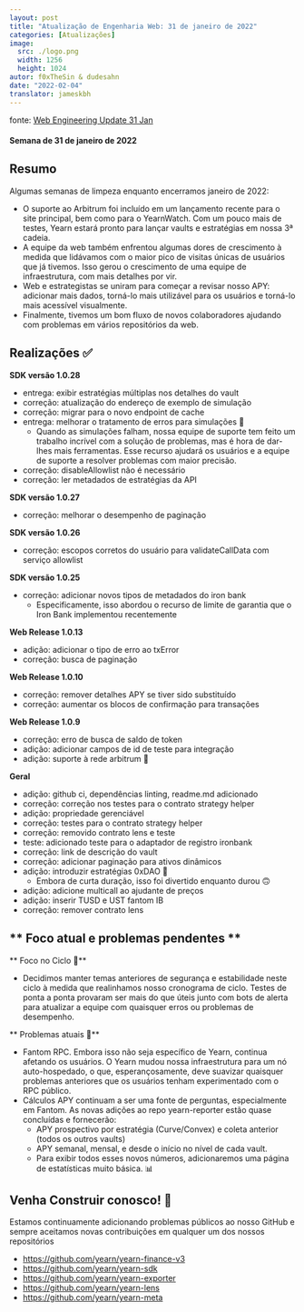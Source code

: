 ```yaml
---
layout: post
title: "Atualização de Engenharia Web: 31 de janeiro de 2022"
categories: [Atualizações]
image:
  src: ./logo.png
  width: 1256
  height: 1024
autor: f0xTheSin & dudesahn
date: "2022-02-04"
translator: jameskbh
---
```


fonte: [Web Engineering Update 31 Jan](https://yearnweb.substack.com/p/yearn-web-engineering-update-160?s=r)

#### Semana de 31 de janeiro de 2022

## **Resumo**

Algumas semanas de limpeza enquanto encerramos janeiro de 2022:

- O suporte ao Arbitrum foi incluído em um lançamento recente para o site principal, bem como para o YearnWatch. Com um pouco mais de testes, Yearn estará pronto para lançar vaults e estratégias em nossa 3ª cadeia.
- A equipe da web também enfrentou algumas dores de crescimento à medida que lidávamos com o maior pico de visitas únicas de usuários que já tivemos. Isso gerou o crescimento de uma equipe de infraestrutura, com mais detalhes por vir.
- Web e estrategistas se uniram para começar a revisar nosso APY: adicionar mais dados, torná-lo mais utilizável para os usuários e torná-lo mais acessível visualmente.
- Finalmente, tivemos um bom fluxo de novos colaboradores ajudando com problemas em vários repositórios da web.

## **Realizações ✅**

**SDK versão 1.0.28**

- entrega: exibir estratégias múltiplas nos detalhes do vault
- correção: atualização do endereço de exemplo de simulação
- correção: migrar para o novo endpoint de cache
- entrega: melhorar o tratamento de erros para simulações 🤬
  - Quando as simulações falham, nossa equipe de suporte tem feito um trabalho incrível com a solução de problemas, mas é hora de dar-lhes mais ferramentas. Esse recurso ajudará os usuários e a equipe de suporte a resolver problemas com maior precisão.
- correção: disableAllowlist não é necessário
- correção: ler metadados de estratégias da API

**SDK versão 1.0.27**

- correção: melhorar o desempenho de paginação

**SDK versão 1.0.26**

- correção: escopos corretos do usuário para validateCallData com serviço allowlist

**SDK versão 1.0.25**

- correção: adicionar novos tipos de metadados do iron bank
  - Especificamente, isso abordou o recurso de limite de garantia que o Iron Bank implementou recentemente

**Web Release 1.0.13**

- adição: adicionar o tipo de erro ao txError
- correção: busca de paginação

**Web Release 1.0.10**

- correção: remover detalhes APY se tiver sido substituído
- correção: aumentar os blocos de confirmação para transações

**Web Release 1.0.9**

- correção: erro de busca de saldo de token
- adição: adicionar campos de id de teste para integração
- adição: suporte à rede arbitrum 🚀

**Geral**

- adição: github ci, dependências linting, readme.md adicionado
- correção: correção nos testes para o contrato strategy helper
- adição: propriedade gerenciável
- correção: testes para o contrato strategy helper
- correção: removido contrato lens e teste
- teste: adicionado teste para o adaptador de registro ironbank
- correção: link de descrição do vault
- correção: adicionar paginação para ativos dinâmicos
- adição: introduzir estratégias 0xDAO 🤑
  - Embora de curta duração, isso foi divertido enquanto durou 🙃
- adição: adicione multicall ao ajudante de preços
- adição: inserir TUSD e UST fantom IB
- correção: remover contrato lens

## ** Foco atual e problemas pendentes **

** Foco no Ciclo 🎯**

- Decidimos manter temas anteriores de segurança e estabilidade neste ciclo à medida que realinhamos nosso cronograma de ciclo. Testes de ponta a ponta provaram ser mais do que úteis junto com bots de alerta para atualizar a equipe com quaisquer erros ou problemas de desempenho.

** Problemas atuais 🐛**

- Fantom RPC. Embora isso não seja específico de Yearn, continua afetando os usuários. O Yearn mudou nossa infraestrutura para um nó auto-hospedado, o que, esperançosamente, deve suavizar quaisquer problemas anteriores que os usuários tenham experimentado com o RPC público.
- Cálculos APY continuam a ser uma fonte de perguntas, especialmente em Fantom. As novas adições ao repo yearn-reporter estão quase concluídas e fornecerão:
  - APY prospectivo por estratégia (Curve/Convex) e coleta anterior (todos os outros vaults)
  - APY semanal, mensal, e desde o início no nível de cada vault.
  - Para exibir todos esses novos números, adicionaremos uma página de estatísticas muito básica. 📊

## **Venha Construir conosco! 👷**

Estamos continuamente adicionando problemas públicos ao nosso GitHub e sempre aceitamos novas contribuições em qualquer um dos nossos repositórios

- https://github.com/yearn/yearn-finance-v3
- https://github.com/yearn/yearn-sdk
- https://github.com/yearn/yearn-exporter
- https://github.com/yearn/yearn-lens
- https://github.com/yearn/yearn-meta
